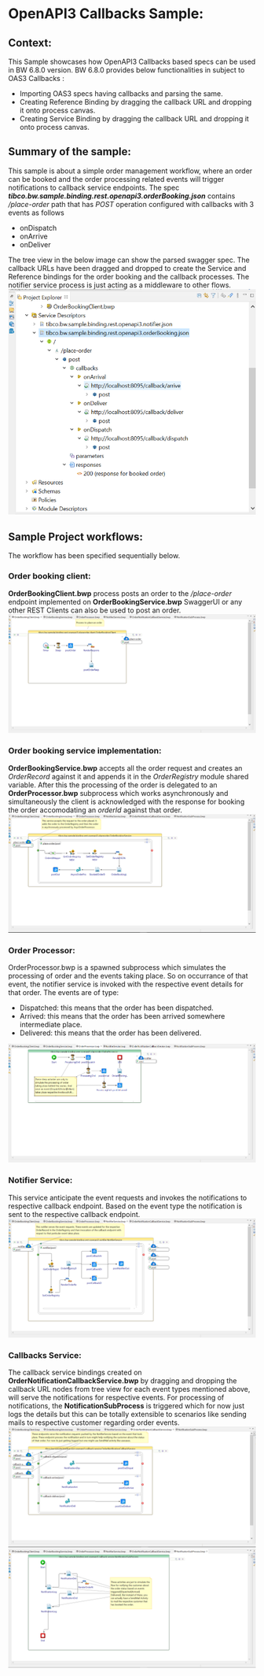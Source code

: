 # OpenAPI3 Callbacks Sample:

## Context:

This Sample showcases how OpenAPI3 Callbacks based specs can be used in BW 6.8.0 version.
BW 6.8.0 provides below functionalities in subject to OAS3 Callbacks :

- Importing OAS3 specs having callbacks and parsing the same.
- Creating Reference Binding by dragging the callback URL and dropping it onto process canvas.
- Creating Service Binding by dragging the callback URL and dropping it onto process canvas.

## Summary of the sample:

This sample is about a simple order management workflow, where an order can be booked and the order processing related events will trigger notifications to callback service endpoints. The spec **_tibco.bw.sample.binding.rest.openapi3.orderBooking.json_** contains _/place-order_ path that has _POST_ operation configured with callbacks with 3 events as follows

- onDispatch
- onArrive
- onDeliver

The tree view in the below image can show the parsed swagger spec. The callback URLs have been dragged and dropped to create the Service and Reference bindings for the order booking and the callback processes. The notifier service process is just acting as a middleware to other flows.
![SpecTreeView.bwp](images/SpecTreeView.PNG)

## Sample Project workflows:

The workflow has been specified sequentially below.

### Order booking client:

**OrderBookingClient.bwp** process posts an order to the _/place-order_ endpoint implemented on **OrderBookingService.bwp**
SwaggerUI or any other REST Clients can also be used to post an order.
![OrderBookingClient.bwp](images/OrderBookingClient.PNG)

### Order booking service implementation:

**OrderBookingService.bwp** accepts all the order request and creates an _OrderRecord_ against it and appends it in the _OrderRegistry_ module shared variable.
After this the processing of the order is delegated to an **OrderProcessor.bwp** subprocess which works asynchronously and simultaneously the client is acknowledged with the response for booking the order accomodating an _orderId_ against that order.
![OrderBookingService.bwp](images/OrderBookingService.PNG)

### Order Processor:

OrderProcessor.bwp is a spawned subprocess which simulates the processing of order and the events taking place. So on occurrance of that event, the notifier service is invoked with the respective event details for that order.
The events are of type:

- Dispatched: this means that the order has been dispatched.
- Arrived: this means that the order has been arrived somewhere intermediate place.
- Delivered: this means that the order has been delivered.

![OrderProcessor.bwp](images/OrderProcessor.PNG)

### Notifier Service:

This service anticipate the event requests and invokes the notifications to respective callback endpoint.
Based on the event type the notification is sent to the respective callback endpoint.
![NotifierService.bwp](images/NotifierService.PNG)

### Callbacks Service:

The callback service bindings created on **OrderNotificationCallbackService.bwp** by dragging and dropping the callback URL nodes from tree view for each event types mentioned above, will serve the notifications for respective events.
For processing of notifications, the **NotificationSubProcess** is triggered which for now just logs the details but this can be totally extensible to scenarios like sending mails to respective customer regarding order events.
![OrderNotificationCallbackService.bwp](images/OrderNotificationCallbackService.PNG)
![NotificationSubProcess.bwp](images/NotificationSubProcess.PNG)

